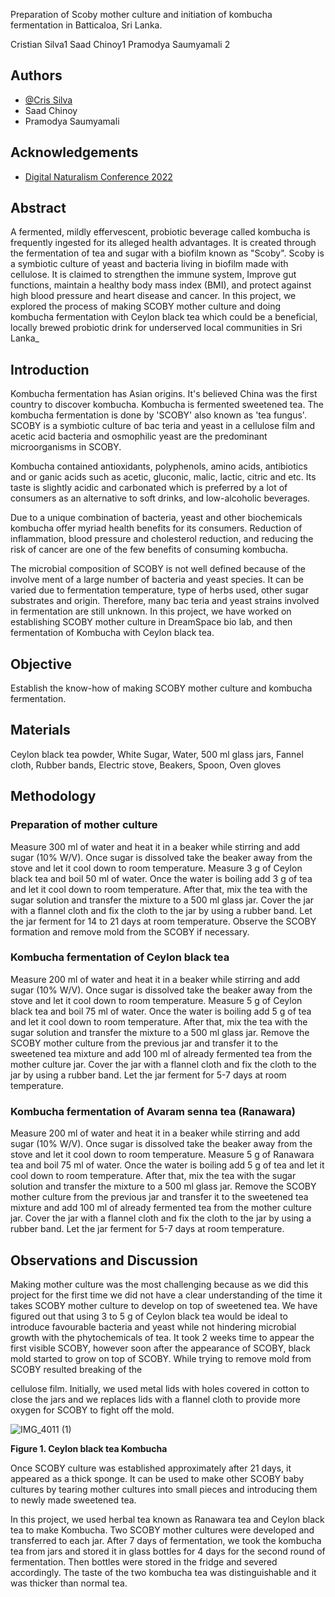 Preparation of Scoby mother culture and initiation of kombucha fermentation in Batticaloa, Sri Lanka.

Cristian Silva1 Saad Chinoy1 Pramodya Saumyamali 2


## Authors

- [@Cris Silva](https://github.com/TheCrisSilva)
- Saad Chinoy
- Pramodya Saumyamali

## Acknowledgements

 - [Digital Naturalism Conference 2022](https://www.2022.dinacon.org/)

## Abstract 

A fermented, mildly effervescent, probiotic beverage called kombucha is frequently ingested for its alleged health advantages. It is created through the fermentation of tea and sugar with a biofilm known as "Scoby". Scoby is a symbiotic culture of yeast and bacteria living in biofilm made with cellulose. It is claimed to strengthen the immune system, Improve gut functions, maintain a healthy body mass index (BMI), and protect against high blood pressure and heart disease and cancer. In this project, we explored the process of making SCOBY mother culture and doing kombucha fermentation with Ceylon black tea which could be a beneficial, locally brewed probiotic drink for underserved local communities in Sri Lanka_

## Introduction

Kombucha fermentation has Asian origins. It's believed China was the first country to discover kombucha. Kombucha is fermented sweetened tea. The kombucha fermentation is done by 'SCOBY' also known as 'tea fungus'. SCOBY is a symbiotic culture of bac teria and yeast in a cellulose film and acetic acid bacteria and osmophilic yeast are the predominant microorganisms in SCOBY.

Kombucha contained antioxidants, polyphenols, amino acids, antibiotics and or ganic acids such as acetic, gluconic, malic, lactic, citric and etc. Its taste is slightly acidic and carbonated which is preferred by a lot of consumers as an alternative to soft drinks, and low-alcoholic beverages.

Due to a unique combination of bacteria, yeast and other biochemicals kombucha offer myriad health benefits for its consumers. Reduction of inflammation, blood pressure and cholesterol reduction, and reducing the risk of cancer are one of the few benefits of consuming kombucha.

The microbial composition of SCOBY is not well defined because of the involve ment of a large number of bacteria and yeast species. It can be varied due to fermentation temperature, type of herbs used, other sugar substrates and origin. Therefore, many bac teria and yeast strains involved in fermentation are still unknown. In this project, we have worked on establishing SCOBY mother culture in DreamSpace bio lab, and then fermentation of Kombucha with Ceylon black tea.

## Objective

Establish the know-how of making SCOBY mother culture and kombucha fermentation.

## Materials

Ceylon black tea powder, White Sugar, Water, 500 ml glass jars, Fannel cloth, Rubber bands, Electric stove, Beakers, Spoon, Oven gloves

## Methodology

### Preparation of mother culture

Measure 300 ml of water and heat it in a beaker while stirring and add sugar (10% W/V). Once sugar is dissolved take the beaker away from the stove and let it cool down to room temperature. Measure 3 g of Ceylon black tea and boil 50 ml of water. Once the water is boiling add 3 g of tea and let it cool down to room temperature. After that, mix the tea with the sugar solution and transfer the mixture to a 500 ml glass jar. Cover the jar with a flannel cloth and fix the cloth to the jar by using a rubber band. Let the jar ferment for 14 to 21 days at room temperature. Observe the SCOBY formation and remove mold from the SCOBY if necessary.

### Kombucha fermentation of Ceylon black tea

Measure 200 ml of water and heat it in a beaker while stirring and add sugar (10% W/V). Once sugar is dissolved take the beaker away from the stove and let it cool down to room temperature. Measure 5 g of Ceylon black tea and boil 75 ml of water. Once the water is boiling add 5 g of tea and let it cool down to room temperature. After that, mix the tea with the sugar solution and transfer the mixture to a 500 ml glass jar. Remove the SCOBY mother culture from the previous jar and transfer it to the sweetened tea mixture and add 100 ml of already fermented tea from the mother culture jar. Cover the jar with a flannel cloth and fix the cloth to the jar by using a rubber band. Let the jar ferment for 5-7 days at room temperature.

### Kombucha fermentation of Avaram senna tea (Ranawara)

Measure 200 ml of water and heat it in a beaker while stirring and add sugar (10% W/V). Once sugar is dissolved take the beaker away from the stove and let it cool down to room temperature. Measure 5 g of Ranawara tea and boil 75 ml of water. Once the water is boiling add 5 g of tea and let it cool down to room temperature. After that, mix the tea with the sugar solution and transfer the mixture to a 500 ml glass jar. Remove the SCOBY mother culture from the previous jar and transfer it to the sweetened tea mixture and add 100 ml of already fermented tea from the mother culture jar. Cover the jar with a flannel cloth and fix the cloth to the jar by using a rubber band. Let the jar ferment for 5-7 days at room temperature.

## Observations and Discussion

Making mother culture was the most challenging because as we did this project for the first time we did not have a clear understanding of the time it takes SCOBY mother culture to develop on top of sweetened tea. We have figured out that using 3 to 5 g of Ceylon black tea would be ideal to introduce favourable bacteria and yeast while not hindering microbial growth with the phytochemicals of tea. It took 2 weeks time to appear the first visible SCOBY, however soon after the appearance of SCOBY, black mold started to grow on top of SCOBY. While trying to remove mold from SCOBY resulted breaking of the

cellulose film. Initially, we used metal lids with holes covered in cotton to close the jars and we replaces lids with a flannel cloth to provide more oxygen for SCOBY to fight off the mold.


![IMG_4011 (1)](https://user-images.githubusercontent.com/54774527/204259304-5ba0cceb-4807-4f0a-9309-10cce8184fbe.JPG)

**Figure 1. Ceylon black tea Kombucha**

Once SCOBY culture was established approximately after 21 days, it appeared as a thick sponge. It can be used to make other SCOBY baby cultures by tearing mother cultures into small pieces and introducing them to newly made sweetened tea.

In this project, we used herbal tea known as Ranawara tea and Ceylon black tea to make Kombucha. Two SCOBY mother cultures were developed and transferred to each jar. After 7 days of fermentation, we took the kombucha tea from jars and stored it in glass bottles for 4 days for the second round of fermentation. Then bottles were stored in the fridge and severed accordingly. The taste of the two kombucha tea was distinguishable and it was thicker than normal tea.
